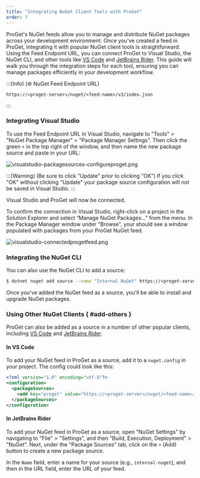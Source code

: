 ```yaml
---
title: "Integrating NuGet Client Tools with ProGet"
order: 7
---
```


ProGet's NuGet feeds allow you to manage and distribute NuGet packages across your development environment. Once you've created a feed in ProGet, integrating it with popular NuGet client tools is straightforward. Using the Feed Endpoint URL, you can connect ProGet to Visual Studio, the NuGet CLI, and other tools like [VS Code](https://code.visualstudio.com/) and [JetBrains Rider](https://www.jetbrains.com/rider/).  This guide will walk you through the integration steps for each tool, ensuring you can manage packages efficiently in your development workflow.

:::(Info) (⚙ NuGet Feed Endpoint URL)

```plaintext
https://«proget-server»/nuget/«feed-name»/v3/index.json
```
:::

### Integrating Visual Studio

To use the Feed Endpoint URL in Visual Studio, navigate to  "Tools" > "NuGet Package Manager" > "Package Manager Settings". Then click the green `+` in the top right of the window, and then name the new package source and paste in your URL:

![visualstudio-packagesources-configureproget.png](/resources/docs/visualstudio-packagesources-configureproget.png)

:::(Warning) (Be sure to click "Update" prior to clicking "OK")
If you click "OK" without clicking "Update" your package source configuration will not be saved in Visual Studio.
:::

Visual Studio and ProGet will now be connected.

To confirm the connection in Visual Studio, right-click on a project in the Solution Explorer and select “Manage NuGet Packages…” from the menu. In the Package Manager window under "Browse", your should see a window populated with packages from your ProGet NuGet feed.

![visualstudio-connectedprogetfeed.png](/resources/docs/visualstudio-connectedprogetfeed.png)

### Integrating the NuGet CLI

You can also use the NuGet CLI to add a source:

```bash
$ dotnet nuget add source --name "Internal NuGet" https://«proget-server»/nuget/«feed-name»
```

Once you've added the NuGet feed as a source, you'll be able to install and upgrade NuGet packages.

### Using Other NuGet Clients { #add-others }

ProGet can also be added as a source in a number of other popular clients, including [VS Code](https://code.visualstudio.com/) and [JetBrains Rider](https://www.jetbrains.com/rider/).

#### In VS Code

To add your NuGet feed in ProGet as a source, add it to a `nuget.config` in your project. The config could look like this:

```xml
<?xml version="1.0" encoding="utf-8"?>
<configuration>
  <packageSources>
    <add key="proget" value="https://«proget-server»/nuget/«feed-name»/v3/index.json" />
  </packageSources>
</configuration>
```

#### In JetBrains Rider

To add your NuGet feed in ProGet as a source, open "NuGet Settings" by navigating to "File" > "Settings", and then "Build, Execution, Deployment" > "NuGet". Next, under the "Package Sources" tab, click on the `+` (Add) button to create a new package source.

In the `Name` field, enter a name for your source (e.g., `internal-nuget`), and then in the URL field, enter the URL of your feed. 